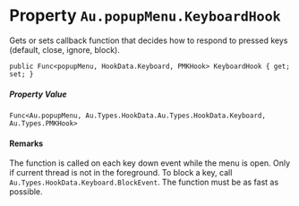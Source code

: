 # Property `Au.popupMenu.KeyboardHook`

Gets or sets callback function that decides how to respond to pressed keys (default, close, ignore, block).

```
public Func<popupMenu, HookData.Keyboard, PMKHook> KeyboardHook { get; set; }
```

##### Property Value

`Func<Au.popupMenu, Au.Types.HookData.Au.Types.HookData.Keyboard, Au.Types.PMKHook>`

#### Remarks

The function is called on each key down event while the menu is open. Only if current thread is not in the foreground. To block a key, call `Au.Types.HookData.Keyboard.BlockEvent`. The function must be as fast as possible.